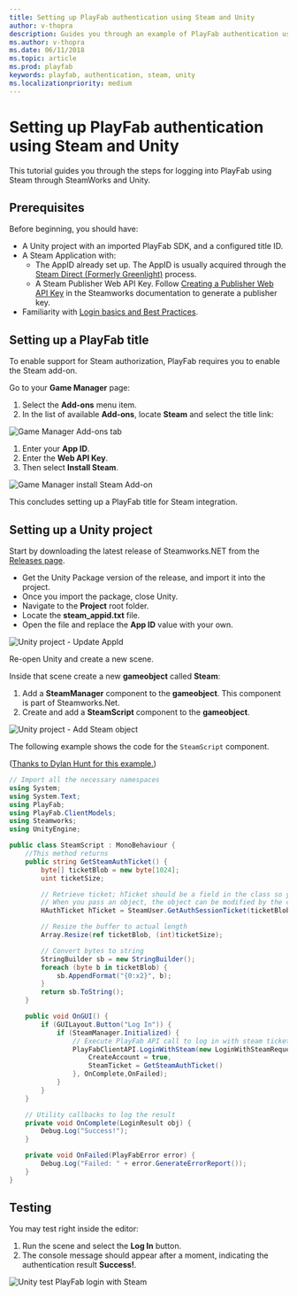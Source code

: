 ```yaml
---
title: Setting up PlayFab authentication using Steam and Unity
author: v-thopra
description: Guides you through an example of PlayFab authentication using Steam and Unity.
ms.author: v-thopra
ms.date: 06/11/2018
ms.topic: article
ms.prod: playfab
keywords: playfab, authentication, steam, unity
ms.localizationpriority: medium
---
```


# Setting up PlayFab authentication using Steam and Unity

This tutorial guides you through the steps for logging into PlayFab using Steam through SteamWorks and Unity.

## Prerequisites

Before beginning, you should have:

- A Unity project with an imported PlayFab SDK, and a configured title ID.
- A Steam Application with:
  - The AppID already set up. The AppID is usually acquired through the [Steam Direct (Formerly Greenlight)](https://partner.steamgames.com/steamdirect) process.
  - A Steam Publisher Web API Key. Follow [Creating a Publisher Web API Key](https://partner.steamgames.com/doc/webapi_overview/auth#create_publisher_key) in the Steamworks documentation to generate a publisher key.
- Familiarity with [Login basics and Best Practices](../../authentication/login/login-basics-best-practices.md).

## Setting up a PlayFab title

To enable support for Steam authorization, PlayFab requires you to enable the Steam add-on.

Go to your **Game Manager** page:

1. Select the **Add-ons** menu item.
2. In the list of available **Add-ons**, locate **Steam** and select the title link:

![Game Manager Add-ons tab](media/tutorials/steam-unity/game-manager-addons-tab-steam.png)  

1. Enter your **App ID**.
2. Enter the **Web API Key**.
3. Then select **Install Steam**.

![Game Manager install Steam Add-on](media/tutorials/steam-unity/game-manager-install-steam-addon.png)  

This concludes setting up a PlayFab title for Steam integration.

## Setting up a Unity project

Start by downloading the latest release of Steamworks.NET from the [Releases page](https://github.com/rlabrecque/Steamworks.NET/releases).

- Get the Unity Package version of the release, and import it into the project.
- Once you import the package, close Unity.
- Navigate to the **Project** root folder.
- Locate the **steam_appid.txt** file.
- Open the file and replace the **App ID** value with your own.

![Unity project - Update AppId](media/tutorials/steam-unity/unity-project-update-appid.png)  

Re-open Unity and create a new scene.

Inside that scene create a new **gameobject** called **Steam**:

1. Add a **SteamManager** component to the **gameobject**. This component is part of Steamworks.Net.
2. Create and add a **SteamScript** component to the **gameobject**.

![Unity project - Add Steam object](media/tutorials/steam-unity/unity-project-add-steam-object.png)  

The following example shows the code for the `SteamScript` component.

([Thanks to Dylan Hunt for this example.](https://community.playfab.com/answers/8875/view.html))

```csharp
// Import all the necessary namespaces
using System;
using System.Text;
using PlayFab;
using PlayFab.ClientModels;
using Steamworks;
using UnityEngine;

public class SteamScript : MonoBehaviour {
    //This method returns
    public string GetSteamAuthTicket() {
        byte[] ticketBlob = new byte[1024];
        uint ticketSize;

        // Retrieve ticket; hTicket should be a field in the class so you can use it to cancel the ticket later
        // When you pass an object, the object can be modified by the callee. This function modifies the byte array you've passed to it.
        HAuthTicket hTicket = SteamUser.GetAuthSessionTicket(ticketBlob, ticketBlob.Length, out ticketSize);

        // Resize the buffer to actual length
        Array.Resize(ref ticketBlob, (int)ticketSize);

        // Convert bytes to string
        StringBuilder sb = new StringBuilder();
        foreach (byte b in ticketBlob) {
            sb.AppendFormat("{0:x2}", b);
        }
        return sb.ToString();
    }

    public void OnGUI() {
        if (GUILayout.Button("Log In")) {
            if (SteamManager.Initialized) {
                // Execute PlayFab API call to log in with steam ticket
                PlayFabClientAPI.LoginWithSteam(new LoginWithSteamRequest {
                    CreateAccount = true,
                    SteamTicket = GetSteamAuthTicket()
                }, OnComplete,OnFailed);
            }
        }
    }

    // Utility callbacks to log the result
    private void OnComplete(LoginResult obj) {
        Debug.Log("Success!");
    }

    private void OnFailed(PlayFabError error) {
        Debug.Log("Failed: " + error.GenerateErrorReport());
    }
}
```

## Testing

You may test right inside the editor:

1. Run the scene and select the **Log In** button.
2. The console message should appear after a moment, indicating the authentication result **Success!**.

![Unity test PlayFab login with Steam](media/tutorials/steam-unity/unity-test-playfab-login-with-steam.png)
